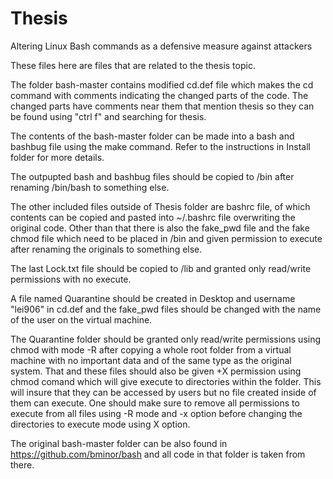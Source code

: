 # Thesis
Altering Linux Bash commands as a defensive measure against attackers

These files here are files that are related to the thesis topic.

The folder bash-master contains modified cd.def file which makes the cd command with comments indicating the changed parts of the code. The changed parts have comments near them that mention thesis so they can be found using "ctrl f" and searching for thesis.

The contents of the bash-master folder can be made into a bash and bashbug file using the make command. Refer to the instructions in Install folder for more details.

The outpupted bash and bashbug files should be copied to /bin after renaming /bin/bash to something else.

The other included files outside of Thesis folder are bashrc file, of which contents can be copied and pasted into ~/.bashrc file overwriting the original code. Other than that there is also the fake_pwd file and the fake chmod file which need to be placed in /bin and given permission to execute after renaming the originals to something else.

The last Lock.txt file should be copied to /lib and granted only read/write permissions with no execute.

A file named Quarantine should be created in Desktop and username "lei906" in cd.def and the fake_pwd files should be changed with the name of the user on the virtual machine.

The Quarantine folder should be granted only read/write permissions using chmod with mode -R after copying a whole root folder from a virtual machine with no important data and of the same type as the original system. That and these files should also be given +X permission using chmod comand which will give execute to directories within the folder. This will insure that they can be accessed by users but no file created inside of them can execute. One should make sure to remove all permissions to execute from all files using -R mode and -x option before changing the directories to execute mode using X option.

The original bash-master folder can be also found in https://github.com/bminor/bash and all code in that folder is taken from there.
